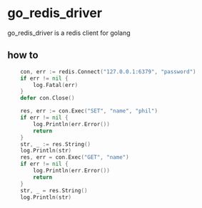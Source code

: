 # go_redis_driver
go_redis_driver is a redis client for golang

## how to 

```go
	con, err := redis.Connect("127.0.0.1:6379", "password")
	if err != nil {
		log.Fatal(err)
	}
	defer con.Close()

	res, err := con.Exec("SET", "name", "phil")
	if err != nil {
		log.Println(err.Error())
		return
	}
	str, _ := res.String()
	log.Println(str)
	res, err = con.Exec("GET", "name")
	if err != nil {
		log.Println(err.Error())
		return
	}
	str, _ = res.String()
	log.Println(str)
```